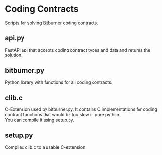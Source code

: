 # Coding Contracts

Scripts for solving Bitburner coding contracts.

## api.py

FastAPI api that accepts coding contract types and data and returns the solution.

## bitburner.py

Python library with functions for all coding contracts.

## clib.c

C-Extension used by bitburner.py. It contains C implementations for coding contract
functions that would be too slow in pure python.  
You can compile it using setup.py.

## setup.py

Compiles clib.c to a usable C-extension.
